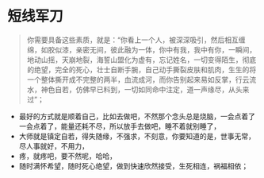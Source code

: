 # 短线军刀



> 你需要具备这些素质，就是：“你看上一个人，被深深吸引，然后相互缠绵，如胶似漆，亲密无间，彼此融为一体，你中有我，我中有你，一瞬间，地动山摇，天崩地裂，海誓山盟化为虚有，忘记姓名，一切变得陌生，彻底的绝望，完全的死心，壮士自断手腕，自己动手撕裂皮肤和肌肉，生生的将一个整体撕开成不完整的两半，血流成河，而你告别起来易如反掌，行云流水，神色自若，仿佛早已料到，一切如同命中注定，道一声缘尽，从头来过”；

* 最好的方式就是顺着自己，比如去做吧，不然那个念头总是烧脑，一会点着了一会点着了，能量还耗不尽，所以放手去做吧，睡不着就别睡了，
* 大师就是镇定自若，得失随缘，不强求，不刻意，你要知道的是，世事无常，尽人事就好，不用力，
* 疼，就疼吧，要不然呢，哈哈，
* 随时满怀希望，随时死心绝望，做到快速欣然接受，生死相连，祸福相依；

